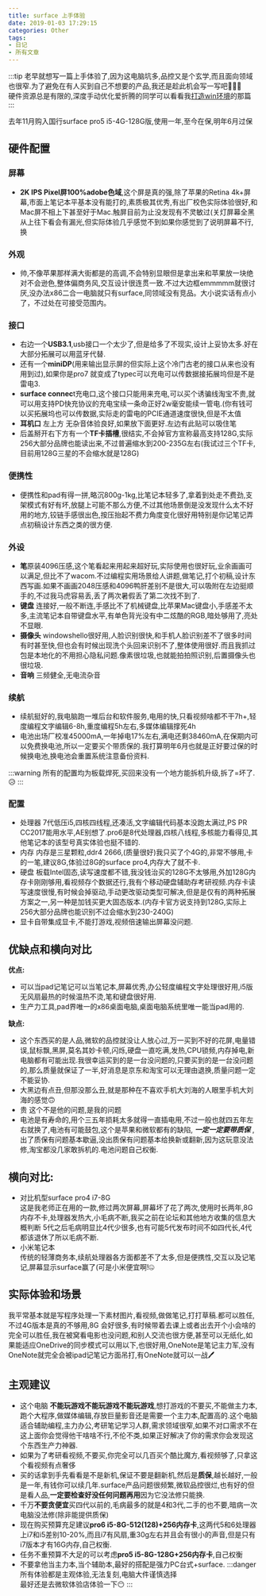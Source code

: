 ```yaml
---
title: surface 上手体验
date: 2019-01-03 17:29:15
categories: Other
tags:
- 日记
- 所有文章
---
```

:::tip
老早就想写一篇上手体验了,因为这电脑坑多,品控又是个玄学,而且面向领域也很窄.为了避免在有人买到自己不想要的产品,我还是趁此机会写一写吧🎉🎉🎉  
硬件资源总是有限的,深度手动优化爱折腾的同学可以看看我<a href="/blog/life/19-10-30Backup.html">打造win环境</a>的那篇
:::
<!-- more -->

去年11月购入国行surface pro5 i5-4G-128G版,使用一年,至今在保,明年6月过保  
## 硬件配置
### 屏幕
- **2K IPS Pixel屏100%adobe色域**,这个屏是真的强,除了苹果的Retina 4k+屏幕,市面上笔记本平基本没有能打的,素质极其优秀,有出厂校色实际体验很好,和Mac屏不相上下甚至好于Mac.触屏目前为止没发现有不灵敏过(关灯屏幕全黑从上往下看会有漏光,但实际体验几乎感觉不到如果你感觉到了说明屏幕不行,换
### 外观
- 帅,不像苹果那样满大街都是的高调,不会特别显眼但是拿出来和苹果放一块绝对不会逊色,整体偏商务风,交互设计很连贯一致.不过大边框emmmmm就很讨厌,没办法x86二合一电脑就只有surface,同领域没有竞品。大小说实话有点小了，不过处在可接受范围内。
### 接口
- 右边一个**USB3.1**,usb接口一个太少了,但是给多了不现实,设计上妥协太多.好在大部分拓展可以用蓝牙代替.
- 还有一个**miniDP**(用来输出显示屏的但实际上这个冷门古老的接口从来也没有用到过),如果你是pro7 就变成了typec可以充电可以传数据接拓展坞但是不是雷电3.
- **surface connec**t充电口,这个接口只能用来充电,可以买个诱骗线淘宝不贵,就可以用支持PD快充协议的充电宝续一条命正好2w毫安能续一管电.(你有钱可以买拓展坞也可以传数据,实际走的雷电的PCIE通道速度很快,但是不太值
- **耳机口** 左上方 无杂音体验良好,如果放下面更好.左边有此贴可以吸住笔
- 后盖掰开右下方有一个**TF卡插槽**,很结实,不会掉官方宣称最高支持128G,实际256大部分品牌也能读出来,不过普遍缩水到200-235G左右(我试过三个TF卡,目前用128G三星的不会缩水就是128G)
### 便携性
- 便携性和pad有得一拼,略沉800g-1kg,比笔记本轻多了,拿着到处走不费劲,支架模式有好有坏,放腿上可能不那么方便,不过其他场景倒是没发现什么太不好用的地方,铰链手感很出色,按压抬起不费力角度变化很好用特别是你记笔记弄点初稿设计东西之类的很方便.
### 外设
- **笔**原装4096压感,这个笔看起来用起来超好玩,实际使用也很好玩,业余画画可以满足,但比不了wacom.不过编程实用场景给人讲题,做笔记,打个初稿,设计东西写画.如果不画画2048压感和4096鸭肝差别不是很大,可以吸附在左边挺顺手的,不过我马虎容易丢,丢了两次暑假丢了第二次找不到了.
- **键盘** 连接好,一般不断连,手感比不了机械键盘,比苹果Mac键盘小,手感差不太多,主流笔记本自带键盘水平,有单色背光没有中二炫酷的RGB,暗处够用了,亮处不显眼.
- **摄像头** windowshello很好用,人脸识别很快,和手机人脸识别差不了很多时间有时甚至快,但也会有时候出现洗个头回来识别不了,整体使用很好.而且我抓过包是本地化的不用担心隐私问题.像素很垃圾,也就能拍拍照识别,后置摄像头也很垃圾.
- **音响** 三频健全,无电流杂音
### 续航
- 续航挺好的,我电脑跑一堆后台和软件服务,电用的快,只看视频啥都不干7h+,轻度编程文字编辑6-8h,重度编程5h左右,多媒体编辑撑死4h
- 电池出场厂校准45000mA,一年掉电17%左右,满电还剩38460mA,在保期内可以免费换电池,所以一定要买个带质保的.我打算明年6月也就是正好要过保的时候换电池,换电池会重置系统注意备份资料.

:::warning
所有的配置均为板载焊死,买回来没有一个地方能拆机升级,拆了=坏了.😥
:::
### 配置  
  - 处理器 7代低压i5,四核四线程,还凑活,文字编辑代码基本没跑太满过,PS PR CC2017能用水平,AE别想了.pro6是8代处理器,四核八线程,多核能力看得见,其他笔记本的该型号真实体验也挺不错的.
  - 内存 内存是三星颗粒,ddr4 2666,(质量很好)我只买了个4G的,非常不够用,卡的一笔,建议8G,体验过8G的surface pro4,内存大了就不卡.
  - 硬盘 板载Intel固态,读写速度都不错,我没钱治买的128G不太够用,外加128G内存卡刚刚够用,看视频存个数据还行,我有个移动硬盘辅助存考研视频.内存卡读写速度很慢,有时候会掉驱动,手动更改驱动类型可解决,但是是仅有的两种拓展方案之一,另一种是加钱买更大固态版本.(内存卡官方说支持到128G,实际上256大部分品牌也能识别不过会缩水到230-240G)
  - 显卡自带集成显卡,不能打游戏,视频倍速输出屏幕没问题.  
## 优缺点和横向对比
**优点:**  
- 可以当pad记笔记可以当笔记本,屏幕优秀,办公轻度编程文字处理很好用,i5版无风扇最热的时候温热不烫,笔和键盘很好用.
- 生产力工具,pad界唯一的x86桌面电脑,桌面电脑系统里唯一能当pad用的.  
 
**缺点:**  
- 这个东西买的是人品,微软的品控就没让人放心过,万一买到不好的花屏,电量错误,鼠标飘,黑屏,莫名其妙卡顿,闪烁,硬盘一直吃满,发热,CPU锁频,内存掉电,新电脑都有可能出现.我很幸运买到的是一台没问题的,只要买到的是一台没问题的,那么质量就保证了一半,好消息是京东和淘宝可以无理由退换,质量问题一定不能妥协.
- 大黑边有点丑,但那没那么丑,就是那种在不喜欢手机大刘海的人眼里手机大刘海的感觉🙃
- 贵 这个不是他的问题,是我的问题
- 电池是有寿命的,用个三五年损耗太多就得一直插电用,不过一般也就四五年左右就换了,电池有可能鼓包,这个是苹果和微软都有的缺陷, ***一定一定要带质保*** ,出了质保有问题基本歇逼,没出质保有问题基本给换新或翻新,因为这玩意没法修,淘宝都没几家敢拆机的.电池问题自己权衡.
 
## 横向对比:
- 对比机型surface pro4 i7-8G   
这是我老师正在用的一款,修过两次屏幕,屏幕坏了花了两次,使用时长两年,8G内存不卡,处理器发热大,小毛病不断,我买之前在论坛和其他地方收集的信息大概判断 5代之后毛病明显比4代少很多,也有可能5代发布时间不如四代长,4代都该退休了所以毛病不断.
- 小米笔记本  
传统的轻薄商务本,续航处理器各方面都差不了太多,但是便携性,交互以及记笔记,屏幕显示surface赢了(可是小米便宜啊!🤐
## 实际体验和场景
我平常基本就是写程序处理一下素材图片,看视频,做做笔记,打打草稿.都可以胜任,不过4G版本是真的不够用,8G
会好很多,有时候带着去课上或者出去开个小会啥的完全可以胜任,我在被窝看电影也没问题,和别人交流也很方便,甚至可以无纸化,如果能适应OneDrive的同步模式可以用以下,也很好用,OneNote是笔记主力军,没有OneNote就完全会被ipad记笔记方面吊打,有OneNote就可以一战🖊  
## 主观建议
- 这个电脑 **不能玩游戏不能玩游戏不能玩游戏**,想打游戏的不要买,不能做主力本,跑个大程序,做媒体编辑,存放巨量影音还是需要一个主力本,配置高的.这个电脑适合辅助编程,主力办公,考研笔记学习人群,需求领域很窄,如果不对口需求不在这上面你会觉得他干啥啥不行,不伦不类,如果正好解决了你的需求你会发现这个东西生产力神器.
- 如果为了考研看视频,不要买,你完全可以几百买个酷比魔方,看视频够了,只拿这个看视频有点奢侈
- 买的话拿到手先看看是不是新机,保证不要是翻新机,然后是**质保**,越长越好,一般是一年,有钱你可以续几年.surface产品问题很频繁,微软品控很烂,也有好的但是看人品,**一定要检查好没任何问题再用**因为它没法修只能换.
- 千万**不要贪便宜**买四代以前的,毛病最多的就是4和3代,二手的也不要,暗病一次电脑没法修(除非能提供质保)
- 现在购买预算充足建议**pro6 i5-8G-512(128)+256内存卡**,这两代5和6处理器上i7和i5差别10-20%,而且i7有风扇,重30g左右并且会有很小的声音,但是只有i7版本才有16G内存,自己权衡.
- 任务不重预算不大足的可以考虑**pro5 i5-8G-128G+256内存卡**,自己权衡
- 不要拿他当主力本,当个辅助本,最好的搭配是强力PC台式+surface.
:::danger
所有体验都是主观体验,无法复刻,电脑大件谨慎选择  
最好还是去微软体验店体验一下😶
:::

<Valine></Valine>